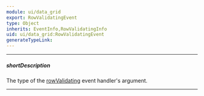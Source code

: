 ```yaml
---
module: ui/data_grid
export: RowValidatingEvent
type: Object
inherits: EventInfo,RowValidatingInfo
uid: ui/data_grid:RowValidatingEvent
generateTypeLink: 
---
```

---
##### shortDescription
The type of the [rowValidating]({basewidgetpath}/Events/#rowValidating) event handler's argument.

---
<!-- Description goes here -->
